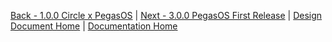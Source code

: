 [Back - 1.0.0 Circle x PegasOS](0_PREFACE_OVERVIEW.md) | [Next - 3.0.0 PegasOS First Release](3_PEGASOS_FIRST_RELEASE.md) | 
[Design Document Home](ADD_DESIGN_DOCUMENT.md) | [Documentation Home](../README.md)